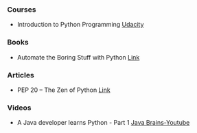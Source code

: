 ### Courses

- Introduction to Python Programming [Udacity](https://www.udacity.com/course/introduction-to-python--ud1110)

### Books

- Automate the Boring Stuff with Python [Link](https://automatetheboringstuff.com/)

### Articles

- PEP 20 – The Zen of Python [Link](https://peps.python.org/pep-0020/)


### Videos 
- A Java developer learns Python - Part 1 [Java Brains-Youtube](https://www.youtube.com/live/VMXoPc6_8pw?si=Y00jnDfkW4w2W2oO)